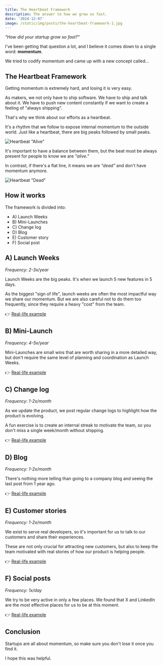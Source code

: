 ```yaml
---
title: The Heartbeat Framework
description: The answer to how we grew so fast.
date: '2024-12-07'
image: /static/img/posts/the-heartbeat-framework-1.jpg
---
```


_"How did your startup grow so fast?"_

I've been getting that question a lot, and I believe it comes down to a single word: **momentum**.

We tried to codify momentum and came up with a new concept called...

## The Heartbeat Framework

Getting momentum is extremely hard, and losing it is very easy.

As makers, we not only have to ship software. We have to ship and talk about it. We have to push new content constantly if we want to create a feeling of "always shipping".

That's why we think about our efforts as a heartbeat.

It's a rhythm that we follow to expose internal momentum to the outside world. Just like a heartbeat, there are big peaks followed by small peaks.

![Heartbeat "Alive"](/static/img/posts/the-heartbeat-framework-2.jpg)

It's important to have a balance between them, but the beat must be always present for people to know we are _"alive."_

In contrast, if there's a flat line, it means we are _"dead"_ and don't have momentum anymore.

![Heartbeat "Dead"](/static/img/posts/the-heartbeat-framework-3.jpg)

## How it works

The framework is divided into:

* A) Launch Weeks
* B) Mini-Launches
* C) Change log
* D) Blog
* E) Customer story
* F) Social post

## A) Launch Weeks

_Frequency: 2-3x/year_

Launch Weeks are the big peaks. It's when we launch 5 new features in 5 days.

As the biggest "sign of life", launch weeks are often the most impactful way we share our momentum. But we are also careful not to do them too frequently, since they require a heavy "cost" from the team.

👉 [Real-life example](https://resend.com/blog/resend-forward-3-wrap-up)

## B) Mini-Launch

_Frequency: 4-5x/year_

Mini-Launches are small wins that are worth sharing in a more detailed way, but don't require the same level of planning and coordination as Launch Weeks.

👉 [Real-life example](https://resend.com/blog/improved-performance-for-tailwind-emails)

## C) Change log

_Frequency: 1-2x/month_

As we update the product, we post regular change logs to highlight how the product is evolving.

A fun exercise is to create an internal streak to motivate the team, so you don't miss a single week/month without shipping.

👉 [Real-life example](https://resend.com/changelog/python-sdk-2-0)

## D) Blog

_Frequency: 1-2x/month_

There's nothing more telling than going to a company blog and seeing the last post from 1 year ago.

👉 [Real-life example](https://resend.com/blog/reflections-on-my-first-resend-offsite)

## E) Customer stories

_Frequency: 1-2x/month_

We exist to serve real developers, so it's important for us to talk to our customers and share their experiences.

These are not only crucial for attracting new customers, but also to keep the team motivated with real stories of how our product is helping people.

👉 [Real-life example](https://resend.com/customers/dub)

## F) Social posts

_Frequency: 1x/day_

We try to be very active in only a few places. We found that X and LinkedIn are the most effective places for us to be at this moment.

👉 [Real-life example](https://x.com/dozzer/status/1865410780360769830)

## Conclusion

Startups are all about momentum, so make sure you don't lose it once you find it.

I hope this was helpful.